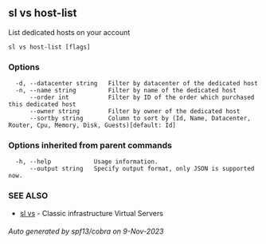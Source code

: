 ## sl vs host-list

List dedicated hosts on your account

```
sl vs host-list [flags]
```

### Options

```
  -d, --datacenter string   Filter by datacenter of the dedicated host
  -n, --name string         Filter by name of the dedicated host
      --order int           Filter by ID of the order which purchased this dedicated host
      --owner string        Filter by owner of the dedicated host
      --sortby string       Column to sort by (Id, Name, Datacenter, Router, Cpu, Memory, Disk, Guests)[default: Id]
```

### Options inherited from parent commands

```
  -h, --help            Usage information.
      --output string   Specify output format, only JSON is supported now.
```

### SEE ALSO

* [sl vs](sl_vs.md)	 - Classic infrastructure Virtual Servers

###### Auto generated by spf13/cobra on 9-Nov-2023
